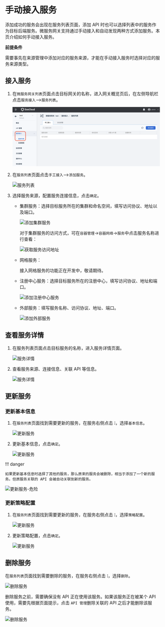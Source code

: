 # 手动接入服务

添加成功的服务会出现在服务列表页面，添加 API 时也可以选择列表中的服务作为目标后端服务。微服务网关支持通过手动接入和自动发现两种方式添加服务。本页介绍如何手动接入服务。

**前提条件**

需要事先在来源管理<!--待补充链接-->中添加对应的服务来源，才能在手动接入服务时选择对应的服务来源类型。

## 接入服务

1. 在`微服务网关列表`页面点击目标网关的名称，进入网关概览页后，在左侧导航栏点击`服务接入`-->`服务列表`。

    ![服务列表](imgs/service-list.png)

2. 在`服务列表`页面点击`手工接入`-->`添加服务`。

    ![服务列表](https://community-github.cn-sh2.ufileos.com/daocloud-docs-images/docs/skoala/ms-gateway/service/imgs/manual.png)

3. 选择服务来源，配置服务连接信息，点击`确定`。

    - 集群服务：选择目标服务所在的集群和命名空间，填写访问协议、地址以及端口。

        ![添加集群服务](https://community-github.cn-sh2.ufileos.com/daocloud-docs-images/docs/skoala/ms-gateway/service/imgs/config1.png)

        对于集群服务的访问方式，可在`容器管理`->`容器网络`->`服务`中点击服务名称进行查看：

        ![获取服务访问地址](https://community-github.cn-sh2.ufileos.com/daocloud-docs-images/docs/skoala/ms-gateway/service/imgs/service-access.png)

    - 网格服务：

        接入网格服务的功能正在开发中，敬请期待。

    - 注册中心服务：选择目标服务所在的注册中心，填写访问协议、地址和端口。

        ![添加注册中心服务](https://community-github.cn-sh2.ufileos.com/daocloud-docs-images/docs/skoala/ms-gateway/service/imgs/config3.png)

    - 外部服务：填写服务名称、访问协议、地址、端口。
  
        ![添加外部服务](https://community-github.cn-sh2.ufileos.com/daocloud-docs-images/docs/skoala/ms-gateway/service/imgs/config4.png)

## 查看服务详情

1. 在服务列表页面点击目标服务的名称，进入服务详情页面。

    ![服务详情](https://community-github.cn-sh2.ufileos.com/daocloud-docs-images/docs/skoala/ms-gateway/service/imgs/service-details0.png)

2. 查看服务来源、连接信息、关联 API 等信息。

    ![服务详情](https://community-github.cn-sh2.ufileos.com/daocloud-docs-images/docs/skoala/ms-gateway/service/imgs/service-details2.png)

## 更新服务

### 更新基本信息

1. 在`服务列表`页面找到需要更新的服务，在服务右侧点击 **`ⵗ`**，选择`基本信息`。

    ![更新服务](https://community-github.cn-sh2.ufileos.com/daocloud-docs-images/docs/skoala/ms-gateway/service/imgs/update1.png)

2. 更新基本信息，点击`确定`。

    ![更新服务](https://community-github.cn-sh2.ufileos.com/daocloud-docs-images/docs/skoala/ms-gateway/service/imgs/update1.png)

!!! danger

    如果更新基本信息时选择了其他的服务，那么原来的服务会被删除，相当于添加了一个新的服务。但原服务关联的 API 会被自动关联到新的服务。

![更新服务-危险](https://community-github.cn-sh2.ufileos.com/daocloud-docs-images/docs/skoala/ms-gateway/service/imgs/update-danger.png)

### 更新策略配置

1. 在`服务列表`页面找到需要更新的服务，在服务右侧点击 **`ⵗ`**，选择`策略配置`。

    ![更新服务](https://community-github.cn-sh2.ufileos.com/daocloud-docs-images/docs/skoala/ms-gateway/service/imgs/update3.png)

2. 更新策略配置，点击`确定`。

    ![更新服务](https://community-github.cn-sh2.ufileos.com/daocloud-docs-images/docs/skoala/ms-gateway/service/imgs/update4.png)

## 删除服务

在`服务列表`页面找到需要删除的服务，在服务右侧点击 **`ⵗ`**，选择`删除`。

![删除服务](https://community-github.cn-sh2.ufileos.com/daocloud-docs-images/docs/skoala/ms-gateway/service/imgs/delete.png)

删除服务之前，需要确保没有 API 正在使用该服务。如果该服务正在被某个 API 使用，需要先根据页面提示，点击 `API 管理`删除关联的 API 之后才能删除该服务。

![删除服务](https://community-github.cn-sh2.ufileos.com/daocloud-docs-images/docs/skoala/ms-gateway/service/imgs/delete1.png)
